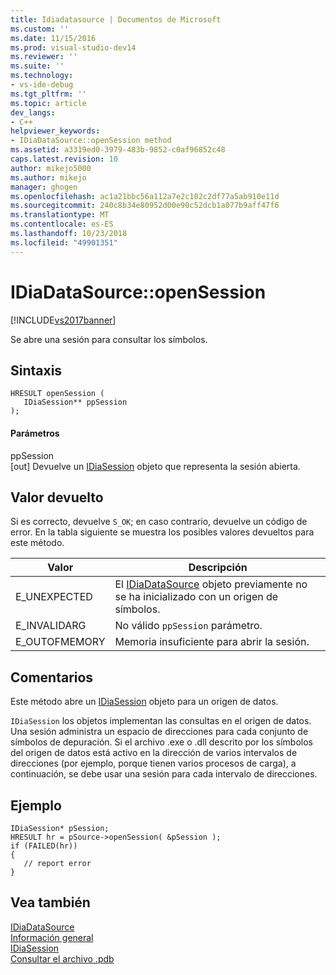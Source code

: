 ```yaml
---
title: Idiadatasource | Documentos de Microsoft
ms.custom: ''
ms.date: 11/15/2016
ms.prod: visual-studio-dev14
ms.reviewer: ''
ms.suite: ''
ms.technology:
- vs-ide-debug
ms.tgt_pltfrm: ''
ms.topic: article
dev_langs:
- C++
helpviewer_keywords:
- IDiaDataSource::openSession method
ms.assetid: a3319ed0-3979-483b-9852-c0af96852c48
caps.latest.revision: 10
author: mikejo5000
ms.author: mikejo
manager: ghogen
ms.openlocfilehash: ac1a21bbc56a112a7e2c102c2df77a5ab910e11d
ms.sourcegitcommit: 240c8b34e80952d00e90c52dcb1a077b9aff47f6
ms.translationtype: MT
ms.contentlocale: es-ES
ms.lasthandoff: 10/23/2018
ms.locfileid: "49901351"
---
```

# <a name="idiadatasourceopensession"></a>IDiaDataSource::openSession
[!INCLUDE[vs2017banner](../../includes/vs2017banner.md)]

Se abre una sesión para consultar los símbolos.  
  
## <a name="syntax"></a>Sintaxis  
  
```cpp#  
HRESULT openSession (   
   IDiaSession** ppSession  
);  
```  
  
#### <a name="parameters"></a>Parámetros  
 ppSession  
 [out] Devuelve un [IDiaSession](../../debugger/debug-interface-access/idiasession.md) objeto que representa la sesión abierta.  
  
## <a name="return-value"></a>Valor devuelto  
 Si es correcto, devuelve `S_OK`; en caso contrario, devuelve un código de error. En la tabla siguiente se muestra los posibles valores devueltos para este método.  
  
|Valor|Descripción|  
|-----------|-----------------|  
|E_UNEXPECTED|El [IDiaDataSource](../../debugger/debug-interface-access/idiadatasource.md) objeto previamente no se ha inicializado con un origen de símbolos.|  
|E_INVALIDARG|No válido `ppSession` parámetro.|  
|E_OUTOFMEMORY|Memoria insuficiente para abrir la sesión.|  
  
## <a name="remarks"></a>Comentarios  
 Este método abre un [IDiaSession](../../debugger/debug-interface-access/idiasession.md) objeto para un origen de datos.  
  
 `IDiaSession` los objetos implementan las consultas en el origen de datos. Una sesión administra un espacio de direcciones para cada conjunto de símbolos de depuración. Si el archivo .exe o .dll descrito por los símbolos del origen de datos está activo en la dirección de varios intervalos de direcciones (por ejemplo, porque tienen varios procesos de carga), a continuación, se debe usar una sesión para cada intervalo de direcciones.  
  
## <a name="example"></a>Ejemplo  
  
```cpp#  
IDiaSession* pSession;  
HRESULT hr = pSource->openSession( &pSession );  
if (FAILED(hr))  
{  
   // report error  
}  
```  
  
## <a name="see-also"></a>Vea también  
 [IDiaDataSource](../../debugger/debug-interface-access/idiadatasource.md)   
 [Información general](../../debugger/debug-interface-access/overview-debug-interface-access-sdk.md)   
 [IDiaSession](../../debugger/debug-interface-access/idiasession.md)   
 [Consultar el archivo .pdb](../../debugger/debug-interface-access/querying-the-dot-pdb-file.md)



